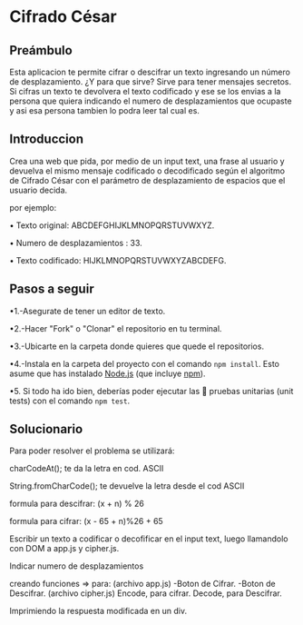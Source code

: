 # Cifrado César

## Preámbulo

Esta aplicacion te permite cifrar o descifrar un texto ingresando un número de desplazamiento.
¿Y para que sirve?
Sirve para tener mensajes secretos. Si cifras un texto te devolvera el texto codificado y ese se los envias a la persona que quiera indicando el numero de desplazamientos que ocupaste y asi esa persona tambien lo podra leer tal cual es.

## Introduccion

Crea una web que pida, por medio de un input text, una frase al usuario y devuelva el mismo mensaje codificado o decodificado según el algoritmo de Cifrado César con el parámetro de desplazamiento de espacios que el usuario decida.

por ejemplo:

• Texto original: ABCDEFGHIJKLMNOPQRSTUVWXYZ.

• Numero de desplazamientos : 33. 

• Texto codificado: HIJKLMNOPQRSTUVWXYZABCDEFG.

## Pasos a seguir

•1.-Asegurate de tener un editor de texto.

•2.-Hacer "Fork" o "Clonar" el repositorio en tu terminal.

•3.-Ubicarte en la carpeta donde quieres que quede el repositorios.

•4.-Instala en la carpeta del proyecto con el comando `npm
   install`. Esto asume que has instalado [Node.js](https://nodejs.org/) (que
   incluye [npm](https://docs.npmjs.com/)).

•5. Si todo ha ido bien, deberías poder ejecutar las :traffic_light:
   pruebas unitarias (unit tests) con el comando `npm test`.


## Solucionario

Para poder resolver el problema se utilizará:

charCodeAt(); te da la letra en cod. ASCII

String.fromCharCode(); te devuelve la letra desde el cod ASCII

formula para descifrar: (x + n) % 26

formula para cifrar: (x - 65 + n)%26 + 65


Escribir un texto a codificar o decofificar en el input text, luego llamandolo con DOM a app.js y cipher.js.

Indicar numero de desplazamientos

creando funciones => para:
(archivo app.js)
-Boton de Cifrar.
-Boton de Descifrar.
(archivo cipher.js)
Encode, para cifrar.
Decode, para Descifrar.

Imprimiendo la respuesta modificada en un div.




